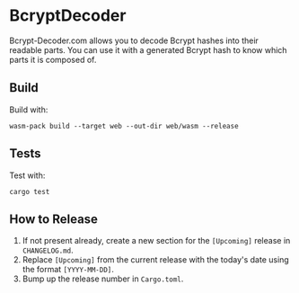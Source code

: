 # BcryptDecoder
Bcrypt-Decoder.com allows you to decode Bcrypt hashes into their readable parts. You can use it with a generated Bcrypt hash to know which parts it is composed of.

## Build
Build with:
```
wasm-pack build --target web --out-dir web/wasm --release
```

## Tests
Test with:
```
cargo test
```

## How to Release
1. If not present already, create a new section for the `[Upcoming]` release in `CHANGELOG.md`.
1. Replace `[Upcoming]` from the current release with the today's date using the format `[YYYY-MM-DD]`.
1. Bump up the release number in `Cargo.toml`.
